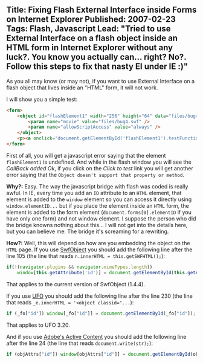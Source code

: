 Title: Fixing Flash External Interface inside Forms on Internet Explorer
Published: 2007-02-23
Tags: Flash, Javascript
Lead: "Tried to use External Interface on a flash object inside an HTML form in Internet Explorer without any luck?. You know you actually can... right? No?. Follow this steps to fix that nasty EI under IE :)"
---
As you all may know (or may not), if you want to use External Interface on a flash object that lives inside an "HTML" form, it will not work.

I will show you a simple test:

```html
<form>
	<object id="flashElement1" width="256" height="64" data="files/bug4.swf" type="application/x-shockwave-flash">
		<param name="movie" value="files/bug4.swf" />
		<param name="allowScriptAccess" value="always" />
	</object>
	<p><a onclick="document.getElementById('flashElement1').testFunction(); return false;" href="#">Click to test</a></p>
</form>
```

First of all, you will get a javascript error saying that the element `flashElement1` is undefined. And while in the flash window you will see the *CallBack added Ok*, if you click on the *Click to test* link you will get another error saying that the `Object doesn't support that property or method`.

**Why?:** Easy. The way the javascript bridge with flash was coded is really awful. In IE, every time you add an `ID` attribute to an `HTML` element, that element is added to the `window` element so you can access it directly using `window.elementID...` but if you place the element inside an `HTML` form, the element is added to the form element (`document.forms[0].elementID` if you have only one form) and not window element. I suppose the person who did the bridge knowns nothing about this... I will not get into the details here, but you can believe me: The bridge it's screaming for a rewriting.

**How?:** Well, this will depend on how are you embedding the object on the `HTML` page. If you use [SwfObject](http://blog.deconcept.com/swfobject/) you should add the following line after the line 105 (the line that reads `n.innerHTML = this.getSWFHTML();`):

```javascript
if(!(navigator.plugins && navigator.mimeTypes.length))
    window[this.getAttribute('id')] = document.getElementById(this.getAttribute('id'));
```

That applies to the current version of SwfObject (1.4.4).

If you use [UFO](http://www.bobbyvandersluis.com/ufo/) you should add the following line after the line 230 (the line that reads `_e.innerHTML = '<object classid="...`):

```javascript
if (_fo["id"]) window[_fo["id"]] = document.getElementById(_fo["id"]);
```

That applies to UFO 3.20.

And if you use [Adobe's Active Content](http://www.adobe.com/devnet/activecontent/articles/devletter.html) you should add the following line after the line 24 (the line that reads `document.write(str);`):

```javascript
if (objAttrs["id"]) window[objAttrs["id"]] = document.getElementById(objAttrs["id"]);
```
